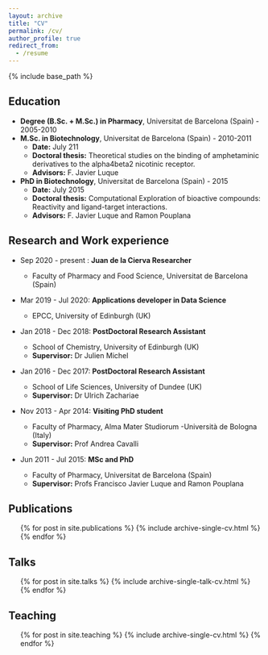 ```yaml
---
layout: archive
title: "CV"
permalink: /cv/
author_profile: true
redirect_from:
  - /resume
---
```


{% include base_path %}

Education
-------

* **Degree (B.Sc. + M.Sc.) in Pharmacy**, Universitat de Barcelona (Spain) - 2005-2010
* **M.Sc. in Biotechnology**, Universitat de Barcelona (Spain) - 2010-2011
  * **Date:** July 211
  * **Doctoral thesis:** Theoretical studies on the binding of amphetaminic derivatives to the alpha4beta2 nicotinic receptor. 
  * **Advisors:** F. Javier Luque 
* **PhD in Biotechnology**, Universitat de Barcelona (Spain) - 2015
  * **Date:** July 2015
  * **Doctoral thesis:** Computational Exploration of bioactive compounds: Reactivity and ligand-target interactions. 
  * **Advisors:** F. Javier Luque and Ramon Pouplana

Research and Work experience
------- 

* Sep 2020 - present : **Juan de la Cierva Researcher**
  * Faculty of Pharmacy and Food Science, Universitat de Barcelona (Spain)

* Mar 2019 - Jul 2020: **Applications developer in Data Science**
  * EPCC, University of Edinburgh (UK)

* Jan 2018 - Dec 2018: **PostDoctoral Research Assistant**
  * School of Chemistry, University of Edinburgh (UK)
  * **Supervisor:** Dr Julien Michel 

* Jan 2016 - Dec 2017: **PostDoctoral Research Assistant**
  * School of Life Sciences, University of Dundee (UK)
  * **Supervisor:** Dr Ulrich Zachariae

* Nov 2013 - Apr 2014: **Visiting PhD student**
  * Faculty of Pharmacy, Alma Mater Studiorum -Università de Bologna (Italy)
  * **Supervisor:** Prof Andrea Cavalli

* Jun 2011 - Jul 2015: **MSc and PhD**
  * Faculty of Pharmacy, Universitat de Barcelona (Spain)
  * **Supervisor:** Profs Francisco Javier Luque and Ramon Pouplana
  

Publications
-------
  <ul>{% for post in site.publications %}
    {% include archive-single-cv.html %}
  {% endfor %}</ul>
  
Talks
-------
  <ul>{% for post in site.talks %}
    {% include archive-single-talk-cv.html %}
  {% endfor %}</ul>
  
Teaching
-------
  <ul>{% for post in site.teaching %}
    {% include archive-single-cv.html %}
  {% endfor %}</ul>
  

